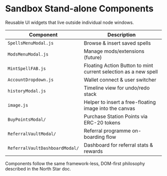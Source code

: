 # Sandbox Stand-alone Components

Reusable UI widgets that live outside individual node windows.

| Component | Description |
|-----------|-------------|
| `SpellsMenuModal.js` | Browse & insert saved spells |
| `ModsMenuModal.js` | Manage mods/extensions (future) |
| `MintSpellFAB.js` | Floating Action Button to mint current selection as a new spell |
| `AccountDropdown.js` | Wallet connect & user switcher |
| `historyModal.js` | Timeline view for undo/redo stack |
| `image.js` | Helper to insert a free-floating image into the canvas |
| `BuyPointsModal/` | Purchase Station Points via ERC-20 tokens |
| `ReferralVaultModal/` | Referral programme on-boarding flow |
| `ReferralVaultDashboardModal/` | Dashboard for referral stats & rewards |

Components follow the same framework-less, DOM-first philosophy described in the North Star doc. 